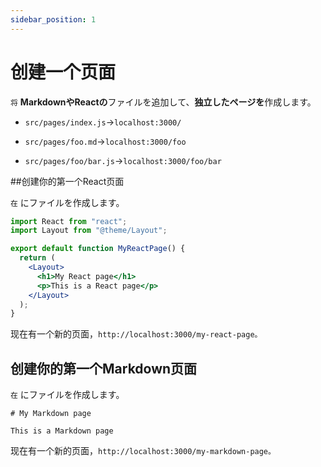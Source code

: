 ```yaml
---
sidebar_position: 1
---
```


# 创建一个页面

<code>将</code> <strong>MarkdownやReactの</strong>ファイルを追加して、<strong>独立したページを</strong>作成します。

*   <code>src/pages/index.js</code>-><code>localhost:3000/</code>

*   <code>src/pages/foo.md</code>-><code>localhost:3000/foo</code>

*   <code>src/pages/foo/bar.js</code>-><code>localhost:3000/foo/bar</code>

\##创建你的第一个React页面

<code>在</code> にファイルを作成します。

```jsx title="src/pages/my-react-page.js"
import React from "react";
import Layout from "@theme/Layout";

export default function MyReactPage() {
  return (
    <Layout>
      <h1>My React page</h1>
      <p>This is a React page</p>
    </Layout>
  );
}
```

现在有一个新的页面，<code>http://localhost:3000/my-react-page。</code>

## 创建你的第一个Markdown页面

<code>在</code> にファイルを作成します。

```mdx title="src/pages/my-markdown-page.md"
# My Markdown page

This is a Markdown page
```

现在有一个新的页面，<code>http://localhost:3000/my-markdown-page。</code>
